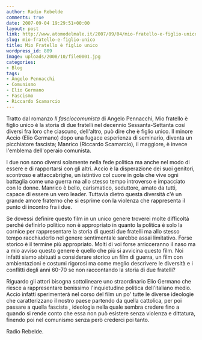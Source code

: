```yaml
---
author: Radio Rebelde
comments: true
date: 2007-09-04 19:29:51+00:00
layout: post
link: http://www.atomodelmale.it/2007/09/04/mio-fratello-e-figlio-unico/
slug: mio-fratello-e-figlio-unico
title: Mio Fratello è figlio unico
wordpress_id: 809
image: uploads/2008/10/file0001.jpg
categories:
- Blog
tags:
- Angelo Pennacchi
- Comunismo
- Elio Germano
- Fascismo
- Riccardo Scamarcio
---
```


Tratto dal romanzo _Il fasciocomunista_ di Angelo Pennacchi, Mio fratello è figlio unico è la storia di due fratelli nel decennio Sessanta-Settanta così diversi fra loro che ciascuno, dell'altro, può dire che è figlio unico. Il minore Accio (Elio Germano) dopo una fugace esperienza di seminario, diventa un picchiatore fascista; Manrico (Riccardo Scamarcio), il maggiore, è invece l'emblema dell'operaio comunista.

I due non sono diversi solamente nella fede politica ma anche nel modo di essere e di rapportarsi con gli altri. Accio è la disperazione dei suoi genitori, scontroso e attaccabrighe, un istintivo col cuore in gola che vive ogni battaglia come una guerra ma allo stesso tempo introverso e impacciato con le donne. Manrico è bello, carismatico, seduttore, amato da tutti, capace di essere un vero leader. Tuttavia dietro questa diversità c'è un grande amore fraterno che si esprime con la violenza che rappresenta il punto di incontro fra i due.

Se dovessi definire questo film in un unico genere troverei molte difficoltà perché definirlo politico non è appropriato in quanto la politica è solo la cornice per rappresentare la storia di questi due fratelli ma allo stesso tempo racchiuderlo nel genere sentimentale sarebbe assai limitativo. Forse storico è il termine più appropriato. Molti di voi forse arricceranno il naso ma a mio avviso questo genere è quello che più si avvicina questo film. Noi infatti siamo abituati a considerare storico un film di guerra, un film con ambientazioni e costumi rigorosi ma come meglio descrivere le diversità e i conflitti degli anni 60-70 se non raccontando la storia di due fratelli? 

Riguardo gli attori bisogna sottolineare uno straordinario Elio Germano che riesce a rappresentare benissimo l'inquietudine politica dell'italiano medio. Accio infatti sperimenterà nel corso del film un po' tutte le diverse ideologie che caratterizzano il nostro paese partendo da quella cattolica, per poi passare a quella fascista , ideologia nella quale sembra credere fino a quando si rende conto che essa non può esistere senza violenza e dittatura, finendo poi nel comunismo senza però crederci poi tanto.

Radio Rebelde.


